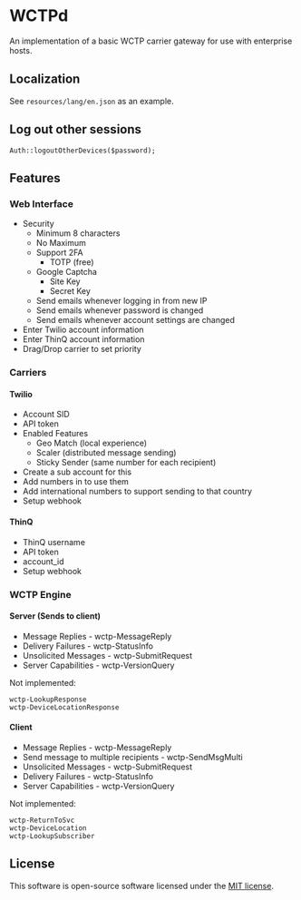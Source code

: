 
# WCTPd

An implementation of a basic WCTP carrier gateway for use with enterprise hosts.

## Localization

See `resources/lang/en.json` as an example. 

## Log out other sessions

    Auth::logoutOtherDevices($password);

## Features

### Web Interface
- Security
    - Minimum 8 characters
    - No Maximum
    - Support 2FA
        - TOTP (free)
    - Google Captcha
        - Site Key
        - Secret Key
    - Send emails whenever logging in from new IP
    - Send emails whenever password is changed
    - Send emails whenever account settings are changed
- Enter Twilio account information
- Enter ThinQ account information  
- Drag/Drop carrier to set priority

### Carriers
#### Twilio
- Account SID
- API token
- Enabled Features
   - Geo Match (local experience)
   - Scaler (distributed message sending)
   - Sticky Sender (same number for each recipient)
- Create a sub account for this
- Add numbers in to use them
- Add international numbers to support sending to that country 
- Setup webhook

#### ThinQ
- ThinQ username
- API token
- account_id
- Setup webhook

### WCTP Engine
#### Server (Sends to client)
- Message Replies - wctp-MessageReply
- Delivery Failures - wctp-StatusInfo
- Unsolicited Messages - wctp-SubmitRequest
- Server Capabilities - wctp-VersionQuery

Not implemented:

    wctp-LookupResponse
    wctp-DeviceLocationResponse
    

#### Client
- Message Replies - wctp-MessageReply
- Send message to multiple recipients - wctp-SendMsgMulti
- Unsolicited Messages - wctp-SubmitRequest
- Delivery Failures - wctp-StatusInfo
- Server Capabilities - wctp-VersionQuery

Not implemented:

    wctp-ReturnToSvc
    wctp-DeviceLocation
    wctp-LookupSubscriber

      


## License

This software is open-source software licensed under the [MIT license](https://opensource.org/licenses/MIT).
